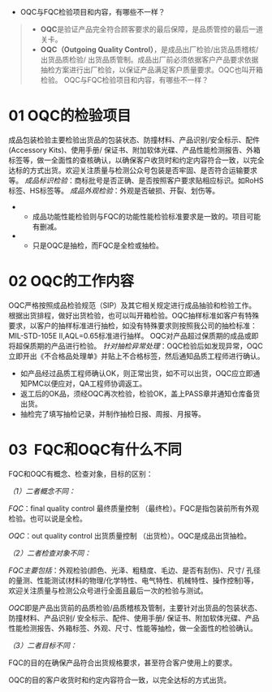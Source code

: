 - OQC与FQC检验项目和内容，有哪些不一样？

> - **OQC**是验证产品完全符合顾客要求的最后保障，是品质管控的最后一道关卡。
> - **OQC（Outgoing Quality Control）**，是成品出厂检验/出货品质稽核/出货品质检验/ 出货品质管制。成品出厂前必须依据客户产品要求依据抽检方案进行出厂检验，以保证产品满足客户质量要求。OQC也叫开箱检验。
OQC与FQC检验项目和内容，有哪些不一样？

# 01 OQC的检验项目

成品包装检验主要检验出货品的包装状态、防撞材料、产品识别/安全标示、配件(Accessory Kits)、使用手册/ 保证书、附加软体光碟、产品性能检测报告、外箱标签等，做一全面性的查核确认，以确保客户收货时和约定内容符合一致，以完全达标的方式出货。欢迎关注质量与检测公众号包装是否牢固、是否符合运输要求等。
*成品标识检验*：商标批号是否正确、是否按照客户要求贴相应标识。如RoHS标签、HS标签等。
*成品外观检验*：外观是否破损、开裂、划伤等。
- - 成品功能性能检验则与FQC的功能性能检验标准要求是一致的。项目可能有删减。
- - 只是OQC是抽检，而FQC是全检或抽检。

# 02 OQC的工作内容

OQC严格按照成品检验规范（SIP）及其它相关规定进行成品抽验和检验工作。
根据出货排程，做好出货检验，也可以叫开箱检验。OQC抽样标准如客户有特殊要求，以客户的抽样标准进行抽检，如没有特殊要求则按照我公司的抽检标准：MIL-STD-105E II,AQL=0.65标准进行抽样。
OQC对产品超过保质期的成品或即将超保质期的产品进行检验。
*针对抽检异常处理*：OQC检验后如发现异常，OQC立即开出《不合格品处理单》并贴上不合格标签，然后通知品质工程师进行确认。
- 如产品经过品质工程师确认OK，则正常出货，如不可以出货，OQC应立即通知PMC以便应对，QA工程师协调返工。
- 返工后的OK品，须经OQC再次检验，检验OK，盖上PASS章并通知仓库备货出货。
- 抽检完了填写抽检记录，并制作抽检日报、周报、月报等。

# 03  FQC和OQC有什么不同

FQC和OQC有概念、检查对象，目标的区别：

*（1）二者概念不同：*

*FQC*：final quality control 最终质量控制 （最终检）。FQC是指包装前所有外观检验。也可以说是全检。

*OQC*：out quality control 出货质量控制 （出货检）。OQC是成品出货抽检。

*（2）二者检查对象不同：*

*FQC主要包括*：外观检验(颜色、光泽、粗糙度、毛边、是否有刮伤)、尺寸/ 孔径的量测、性能测试(材料的物理/化学特性、电气特性、机械特性、操作控制)等，欢迎关注质量与检测公众号进行全面且最后一次的检验与测试。

*OQC*即是产品出货前的品质检验/品质稽核及管制，主要针对出货品的包装状态、防撞材料、产品识别/ 安全标示、配件、使用手册/ 保证书、附加软体光碟、产品性能检测报告、外箱标签、外观、尺寸、性能等抽检，做一全面性的检验确认。

*（3）二者目标不同：*

FQC的目的在确保产品符合出货规格要求，甚至符合客户使用上的要求。

OQC的目的客户收货时和约定内容符合一致，以完全达标的方式出货。
